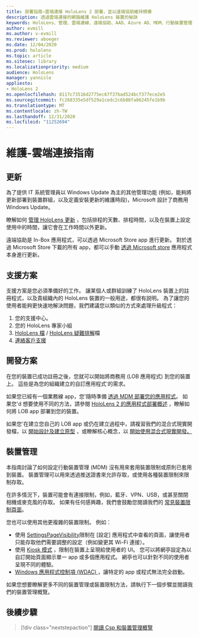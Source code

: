 ```yaml
---
title: 部署指南–雲端連接 HoloLens 2 部署，並以遠端協助維持規模
description: 透過雲端連接的網路維護 HoloLens 裝置的秘訣
keywords: HoloLens、管理、雲端連線、遠端協助、AAD、Azure AD、MDM、行動裝置管理
author: evmill
ms.author: v-evmill
ms.reviewer: aboeger
ms.date: 12/04/2020
ms.prod: hololens
ms.topic: article
ms.sitesec: library
ms.localizationpriority: medium
audience: HoloLens
manager: yannisle
appliesto:
- HoloLens 2
ms.openlocfilehash: 8117c73516d2775ec67f37bad524bcf377ece2e5
ms.sourcegitcommit: fc268335e5df529a1cedc2c6b88fa86245fe1b9b
ms.translationtype: MT
ms.contentlocale: zh-TW
ms.lasthandoff: 12/31/2020
ms.locfileid: "11252694"
---
```

# 維護-雲端連接指南

## 更新

為了提供 IT 系統管理員以 Windows Update 為主的其他管理功能 (例如，能夠將更新部署到裝置群組，以及定義安裝更新的維護時段)，Microsoft 設計了商務用 Windows Update。

瞭解如何 [管理 HoloLens 更新](https://docs.microsoft.com/hololens/hololens-updates) ，包括排程的天數、排程時間，以及在裝置上設定使用中的時間，讓它會在工作時間以外更新。

遠端協助是 In-Box 應用程式，可以透過 Microsoft Store app 進行更新。 對於透過 Microsoft Store 下載的所有 app，都可以手動 [透過 Microsoft store](https://docs.microsoft.com/hololens/holographic-store-apps#update-apps) 應用程式本身進行更新。

## 支援方案

支援方案是您必須準備好的工作。 讓某個人或群組訓練了 HoloLens 裝置上的註冊程式，以及貴組織內的 HoloLens 裝置的一般用途，都很有説明。 為了讓您的使用者能夠更快速地解決問題，我們建議您以類似的方式來處理升級程式：

1. 您的支援中心。
2. 您的 HoloLens 專家小組
3. [HoloLens 檔](https://docs.microsoft.com/hololens/)  / [HoloLens 疑難排解](https://docs.microsoft.com/hololens/hololens-troubleshooting)檔
4. [連絡客戶支援](https://support.serviceshub.microsoft.com/supportforbusiness/create?sapId=e9391227-fa6d-927b-0fff-f96288631b8f)

## 開發方案

在您的裝置已成功註冊之後，您就可以開始將商務用 (LOB 應用程式) 到您的裝置上。 這些是為您的組織建立的自訂應用程式&#39;的需求。

如果您已經有一個業務線 app，您&#39;隨時準備 [透過 MDM 部署您的應用程式](https://docs.microsoft.com/hololens/app-deploy-intune)。 如果您&#39;d 想要使用不同的方法，請參閱 [HoloLens 2 的應用程式部署概述](https://docs.microsoft.com/hololens/app-deploy-overview) ，瞭解如何將 LOB app 部署到您的裝置。

如果您&#39;在建立您自己的 LOB app 或仍在建立過程中，請複習我們的混合式現實開發檔，以 [開始設計及建立原型](https://docs.microsoft.com/windows/mixed-reality/design/design) ，或瞭解核心概念，以 [開始使用混合式現實開發。](https://docs.microsoft.com/windows/mixed-reality/discover/get-started-with-mr)

## 裝置管理 

本指南討論了如何設定行動裝置管理 (MDM) 沒有用來套用裝置限制或原則已套用到裝置。 裝置管理可以用來透過推送證書來允許存取，或使用各種裝置限制來限制存取。 

在許多情況下，裝置可能會有連接限制，例如，藍牙、VPN、USB，或甚至關閉相機或麥克風的存取。 如果有任何感興趣，我們會鼓勵您閱讀我們的 [常見裝置限制頁面](hololens-common-device-restrictions.md)。

您也可以使用其他更複雜的裝置限制。 例如：

- 使用 [SettingsPageVisibility](settings-uri-list.md)限制在 [設定] 應用程式中查看的頁面，讓使用者只能存取他們需要調整的設定（例如變更其 Wi-Fi 連接）。
- 使用 [Kiosk 模式](hololens-kiosk.md) ，限制在裝置上呈現給使用者的 UI。 您可以將網亭設定為以自訂開始頁面顯示單一 app 或多個應用程式。 網亭也可以針對不同的使用者呈現不同的體驗。  
- [Windows 應用程式控制項 (WDAC) ](windows-defender-application-control-wdac.md) ，讓特定的 app 或程式無法完全啟動。

如果您想要瞭解更多不同的裝置管理或裝置限制方法，請執行下一個步驟並閱讀我們的裝置管理概覽。

## 後續步驟

> [!div class="nextstepaction"]
> [閱讀 Csp 和裝置管理概覽](hololens-csp-policy-overview.md)